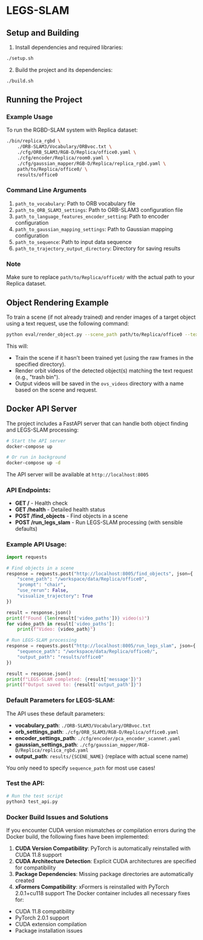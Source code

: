 # LEGS-SLAM

## Setup and Building

1. Install dependencies and required libraries:
```bash
./setup.sh
```


2. Build the project and its dependencies:
```bash
./build.sh
```

## Running the Project

### Example Usage

To run the RGBD-SLAM system with Replica dataset:

```bash
./bin/replica_rgbd \
    ./ORB-SLAM3/Vocabulary/ORBvoc.txt \
    ./cfg/ORB_SLAM3/RGB-D/Replica/office0.yaml \
    ./cfg/encoder/Replica/room0.yaml \
    ./cfg/gaussian_mapper/RGB-D/Replica/replica_rgbd.yaml \
    path/to/Replica/office0/ \
    results/office0
```

### Command Line Arguments

1. `path_to_vocabulary`: Path to ORB vocabulary file
2. `path_to_ORB_SLAM3_settings`: Path to ORB-SLAM3 configuration file
3. `path_to_language_features_encoder_setting`: Path to encoder configuration
4. `path_to_gaussian_mapping_settings`: Path to Gaussian mapping configuration
5. `path_to_sequence`: Path to input data sequence
6. `path_to_trajectory_output_directory`: Directory for saving results

### Note
Make sure to replace `path/to/Replica/office0/` with the actual path to your Replica dataset.


## Object Rendering Example

To train a scene (if not already trained) and render images of a target object using a text request, use the following command:

```bash
python eval/render_object.py --scene_path path/to/Replica/office0 --text_request "trash bin" --encoder_path cfg/encoder/pca_encoder_imagenet.yaml
```

This will:
- Train the scene if it hasn't been trained yet (using the raw frames in the specified directory).
- Render orbit videos of the detected object(s) matching the text request (e.g., "trash bin").
- Output videos will be saved in the `ovs_videos` directory with a name based on the scene and request.

## Docker API Server

The project includes a FastAPI server that can handle both object finding and LEGS-SLAM processing:

```bash
# Start the API server
docker-compose up

# Or run in background
docker-compose up -d
```

The API server will be available at `http://localhost:8005`

### API Endpoints:

- **GET /** - Health check
- **GET /health** - Detailed health status  
- **POST /find_objects** - Find objects in a scene
- **POST /run_legs_slam** - Run LEGS-SLAM processing (with sensible defaults)

### Example API Usage:

```python
import requests

# Find objects in a scene
response = requests.post("http://localhost:8005/find_objects", json={
    "scene_path": "/workspace/data/Replica/office0",
    "prompt": "chair",
    "use_rerun": False,
    "visualize_trajectory": True
})

result = response.json()
print(f"Found {len(result['video_paths'])} video(s)")
for video_path in result['video_paths']:
    print(f"Video: {video_path}")

# Run LEGS-SLAM processing
response = requests.post("http://localhost:8005/run_legs_slam", json={
    "sequence_path": "/workspace/data/Replica/office0/",
    "output_path": "results/office0"
})

result = response.json()
print(f"LEGS-SLAM completed: {result['message']}")
print(f"Output saved to: {result['output_path']}")
```

### Default Parameters for LEGS-SLAM:

The API uses these default parameters:
- **vocabulary_path**: `./ORB-SLAM3/Vocabulary/ORBvoc.txt`
- **orb_settings_path**: `./cfg/ORB_SLAM3/RGB-D/Replica/office0.yaml`
- **encoder_settings_path**: `./cfg/encoder/pca_encoder_scannet.yaml`
- **gaussian_settings_path**: `./cfg/gaussian_mapper/RGB-D/Replica/replica_rgbd.yaml`
- **output_path**: `results/{SCENE_NAME}` (replace with actual scene name)

You only need to specify `sequence_path` for most use cases!

### Test the API:

```bash
# Run the test script
python3 test_api.py
```

### Docker Build Issues and Solutions

If you encounter CUDA version mismatches or compilation errors during the Docker build, the following fixes have been implemented:

1. **CUDA Version Compatibility**: PyTorch is automatically reinstalled with CUDA 11.8 support
2. **CUDA Architecture Detection**: Explicit CUDA architectures are specified for compatibility
3. **Package Dependencies**: Missing package directories are automatically created
4. **xFormers Compatibility**: xFormers is reinstalled with PyTorch 2.0.1+cu118 support
The Docker container includes all necessary fixes for:
- CUDA 11.8 compatibility
- PyTorch 2.0.1 support
- CUDA extension compilation
- Package installation issues
